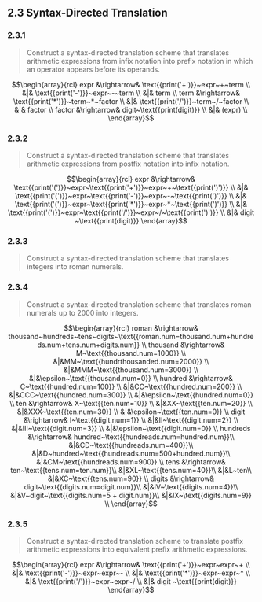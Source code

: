 ## 2.3 Syntax-Directed Translation

### 2.3.1

> Construct a syntax-directed translation scheme that translates arithmetic expressions from infix notation into prefix notation in which an operator appears before its operands.

$$\begin{array}{rcl}
expr &\rightarrow& \text{{print('+')}}~expr~+~term \\
&|& \text{{print('-')}}~expr~-~term \\
&|& term \\
term &\rightarrow& \text{{print('*')}}~term~*~factor \\
&|& \text{{print('/')}}~term~/~factor \\
&|& factor \\
factor &\rightarrow& digit~\text{{print(digit)}} \\
&|& (expr) \\
\end{array}$$

### 2.3.2

> Construct a syntax-directed translation scheme that translates arithmetic expressions from postfix notation into infix notation.

$$\begin{array}{rcl}
expr &\rightarrow& \text{{print('(')}}~expr~\text{{print('+')}}~expr~+~\text{{print(')')}} \\
&|& \text{{print('(')}}~expr~\text{{print('-')}}~expr~-~\text{{print(')')}} \\
&|& \text{{print('(')}}~expr~\text{{print('*')}}~expr~*~\text{{print(')')}} \\
&|& \text{{print('(')}}~expr~\text{{print('/')}}~expr~/~\text{{print(')')}} \\
&|& digit ~\text{{print(digit)}} 
\end{array}$$

### 2.3.3

> Construct a syntax-directed translation scheme that translates integers into roman numerals.

### 2.3.4

> Construct a syntax-directed translation scheme that translates roman numerals up to 2000 into integers.

$$\begin{array}{rcl}
roman &\rightarrow& thousand~hundreds~tens~digits~\text{{roman.num=thousand.num+hundreds.num+tens.num+digits.num}} \\
thousand &\rightarrow& M~\text{{thousand.num=1000}} \\
 &|&MM~\text{{hundrthousanded.num=2000}} \\
 &|&MMM~\text{{thousand.num=3000}} \\
 &|&\epsilon~\text{{thousand.num=0}} \\
hundred &\rightarrow& C~\text{{hundred.num=100}} \\
 &|&CC~\text{{hundred.num=200}} \\
 &|&CCC~\text{{hundred.num=300}} \\
 &|&\epsilon~\text{{hundred.num=0}} \\
ten &\rightarrow& X~\text{{ten.num=10}} \\
 &|&XX~\text{{ten.num=20}} \\
 &|&XXX~\text{{ten.num=30}} \\
 &|&\epsilon~\text{{ten.num=0}} \\
digit &\rightarrow& I~\text{{digit.num=1}} \\
 &|&II~\text{{digit.num=2}} \\
 &|&III~\text{{digit.num=3}} \\
 &|&\epsilon~\text{{digit.num=0}} \\
hundreds &\rightarrow& hundred~\text{{hundreads.num=hundred.num}}\\
 &|&CD~\text{{hundreads.num=400}}\\
 &|&D~hundred~\text{{hundreads.num=500+hundred.num}}\\
 &|&CM~\text{{hundreads.num=900}} \\
tens &\rightarrow& ten~\text{{tens.num=ten.num}}\\
 &|&XL~\text{{tens.num=40}}\\
 &|&L~ten\\
 &|&XC~\text{{tens.num=90}} \\
digits &\rightarrow& digit~\text{{digits.num=digit.num}}\\
 &|&IV~\text{{digits.num=4}}\\
 &|&V~digit~\text{{digits.num=5 + digit.num}}\\
 &|&IX~\text{{digits.num=9}} \\
\end{array}$$

### 2.3.5

> Construct a syntax-directed translation scheme to translate postfix arithmetic expressions into equivalent prefix arithmetic expressions.

$$\begin{array}{rcl}
expr &\rightarrow& \text{{print('+')}}~expr~expr~+ \\
&|& \text{{print('-')}}~expr~expr~- \\
&|& \text{{print('*')}}~expr~expr~* \\
&|& \text{{print('/')}}~expr~expr~/ \\
&|& digit ~\text{{print(digit)}} 
\end{array}$$
